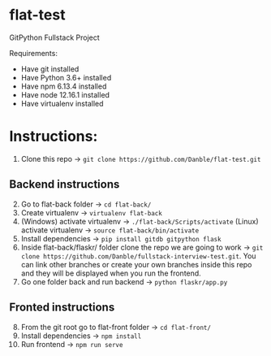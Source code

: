 # flat-test
GitPython Fullstack Project

Requirements:
* Have git installed
* Have Python 3.6+ installed 
* Have npm 6.13.4 installed
* Have node 12.16.1 installed
* Have virtualenv installed

# Instructions:

1) Clone this repo -> `git clone https://github.com/Danble/flat-test.git`
## Backend instructions
2) Go to flat-back folder -> `cd flat-back/`
3) Create virtualenv -> `virtualenv flat-back`
4) (Windows) activate virtualenv -> `./flat-back/Scripts/activate`
   (Linux) activate virtualenv -> `source flat-back/bin/activate`
5) Install dependencies -> `pip install gitdb gitpython flask`
6) Inside flat-back/flaskr/ folder clone the repo we are going to work -> `git clone https://github.com/Danble/fullstack-interview-test.git`. You can link other branches or create your own branches inside this repo and they will be displayed when you run the frontend.
7) Go one folder back and run backend -> `python flaskr/app.py` 

## Fronted instructions
8) From the git root go to flat-front folder -> `cd flat-front/`
9) Install dependencies -> `npm install`
10) Run frontend -> `npm run serve`
